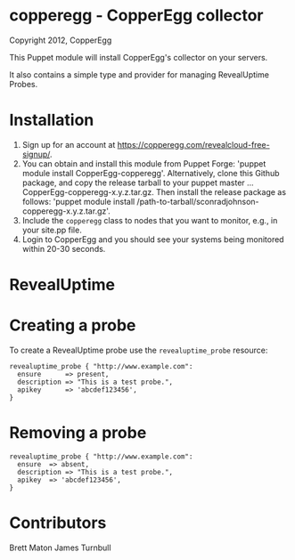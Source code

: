 copperegg - CopperEgg collector
=

Copyright 2012, CopperEgg

This Puppet module will install CopperEgg's collector on your servers.

It also contains a simple type and provider for managing RevealUptime Probes.

Installation
==

1. Sign up for an account at https://copperegg.com/revealcloud-free-signup/.
2. You can obtain and install this module from Puppet Forge: 'puppet module install CopperEgg-copperegg'.
   Alternatively, clone this Github package, and copy the release tarball to your puppet master ... CopperEgg-copperegg-x.y.z.tar.gz. Then install the release package as follows: 'puppet module install /path-to-tarball/sconradjohnson-copperegg-x.y.z.tar.gz'.
3. Include the `copperegg` class to nodes that you want to monitor, e.g., in your site.pp file.
4. Login to CopperEgg and you should see your systems being monitored within 20-30 seconds.

RevealUptime
==

Creating a probe
===

To create a RevealUptime probe use the `revealuptime_probe` resource:

    revealuptime_probe { "http://www.example.com":
      ensure      => present,
      description => "This is a test probe.",
      apikey      => 'abcdef123456',
    }

Removing a probe
===

    revealuptime_probe { "http://www.example.com":
      ensure  => absent,
      description => "This is a test probe.",
      apikey  => 'abcdef123456',
    }

Contributors
==

Brett Maton
James Turnbull


